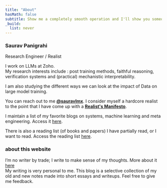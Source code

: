 ```yaml
---
title: "About"
hasMath: false
subtitle: Show me a completely smooth operation and I'll show you someone who's covering mistakes. Real boats rock.
_build:
  list: never
---
```


### Saurav Panigrahi
Research Engineer / Realist <br />

I work on LLMs at Zoho. <br />
My research interests include : post training methods, faithful reasoning, verification systems and (practical) mechanistic interpretability. 

I am also studying the different ways we can look at the impact of Data on large model training. 

You can reach out to me [**@sauravlmx**](https://x.com/sauravlmx).
I consider myself a hardcore realist to the point that I have come up with a [**Realist's Manifesto**](https://narrowfoc.us/posts/realist).

I maintain a list of my favorite blogs on systems, machine learning and meta engineering. Access it [here](https://narrowfoc.us/linklog). 

There is also a reading list (of books and papers) I have partially read, or I want to read. Access the reading list [here](https://narrowfoc.us/reading). 

### about this website 
I’m no writer by trade; I write to make sense of my thoughts. More about it [here](https://narrowfoc.us/posts/onwriting) <br />
My writing is very personal to me. This blog is a selective collection of my old and new notes made into short essays and writeups. Feel free to give me feedback. 